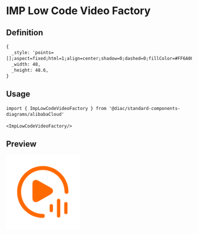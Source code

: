 # IMP Low Code Video Factory

## Definition

```
{
  _style: 'points=[];aspect=fixed;html=1;align=center;shadow=0;dashed=0;fillColor=#FF6A00;strokeColor=none;shape=mxgraph.alibaba_cloud.imp_low_code_video_factory;',
  _width: 48,
  _height: 48.6,
}
```

## Usage

```
import { ImpLowCodeVideoFactory } from '@diac/standard-components-diagrams/alibabaCloud'

<ImpLowCodeVideoFactory/>
```

## Preview

<img src="./imp-low-code-video-factory.png" width="200"/>
